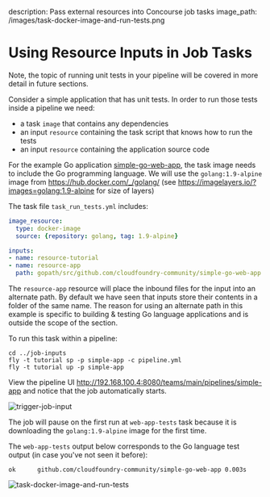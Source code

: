 description: Pass external resources into Concourse job tasks
image_path: /images/task-docker-image-and-run-tests.png

# Using Resource Inputs in Job Tasks

Note, the topic of running unit tests in your pipeline will be covered in more detail in future sections.

Consider a simple application that has unit tests. In order to run those tests inside a pipeline we need:

* a task `image` that contains any dependencies
* an input `resource` containing the task script that knows how to run the tests
* an input `resource` containing the application source code

For the example Go application [simple-go-web-app](https://github.com/cloudfoundry-community/simple-go-web-app), the task image needs to include the Go programming language. We will use the `golang:1.9-alpine` image from https://hub.docker.com/_/golang/ (see https://imagelayers.io/?images=golang:1.9-alpine for size of layers)

The task file `task_run_tests.yml` includes:

```yaml
image_resource:
  type: docker-image
  source: {repository: golang, tag: 1.9-alpine}

inputs:
- name: resource-tutorial
- name: resource-app
  path: gopath/src/github.com/cloudfoundry-community/simple-go-web-app
```

The `resource-app` resource will place the inbound files for the input into an alternate path. By default we have seen that inputs store their contents in a folder of the same name. The reason for using an alternate path in this example is specific to building & testing Go language applications and is outside the scope of the section.

To run this task within a pipeline:

```
cd ../job-inputs
fly -t tutorial sp -p simple-app -c pipeline.yml
fly -t tutorial up -p simple-app
```

View the pipeline UI http://192.168.100.4:8080/teams/main/pipelines/simple-app and notice that the job automatically starts.

![trigger-job-input](/images/trigger-job-input.png)

The job will pause on the first run at `web-app-tests` task because it is downloading the `golang:1.9-alpine` image for the first time.

The `web-app-tests` output below corresponds to the Go language test output (in case you've not seen it before):

```
ok  	github.com/cloudfoundry-community/simple-go-web-app	0.003s
```

![task-docker-image-and-run-tests](/images/task-docker-image-and-run-tests.png)
